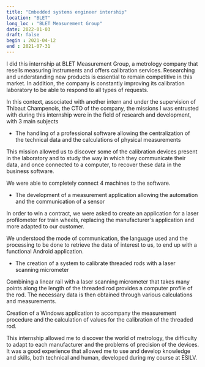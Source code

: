 ```yaml
---
title: "Embedded systems engineer intership"
location: "BLET"
long_loc : "BLET Measurement Group"
date: 2022-01-03 
draft: false
begin : 2021-04-12
end : 2021-07-31
---
```


I did this internship at BLET Measurement Group, a metrology company that resells measuring instruments and offers calibration services. Researching and understanding new products is essential to remain competitive in this market. In addition, the company is constantly improving its calibration laboratory to be able to respond to all types of requests. 

 

In this context, associated with another intern and under the supervision of Thibaut Champenois, the CTO of the company, the missions I was entrusted with during this internship were in the field of research and development, with 3 main subjects  

 

- The handling of a professional software allowing the centralization of the technical data and the calculations of physical measurements 

 

This mission allowed us to discover some of the calibration devices present in the laboratory and to study the way in which they communicate their data, and once connected to a computer, to recover these data in the business software. 

We were able to completely connect 4 machines to the software. 

 

- The development of a measurement application allowing the automation and the communication of a sensor 

 

In order to win a contract, we were asked to create an application for a laser profilometer for train wheels, replacing the manufacturer's application and more adapted to our customer. 

We understood the mode of communication, the language used and the processing to be done to retrieve the data of interest to us, to end up with a functional Android application. 

 

- The creation of a system to calibrate threaded rods with a laser scanning micrometer 

 

Combining a linear rail with a laser scanning micrometer that takes many points along the length of the threaded rod provides a computer profile of the rod. The necessary data is then obtained through various calculations and measurements. 

Creation of a Windows application to accompany the measurement procedure and the calculation of values for the calibration of the threaded rod. 

 

This internship allowed me to discover the world of metrology, the difficulty to adapt to each manufacturer and the problems of precision of the devices. It was a good experience that allowed me to use and develop knowledge and skills, both technical and human, developed during my course at ESILV. 